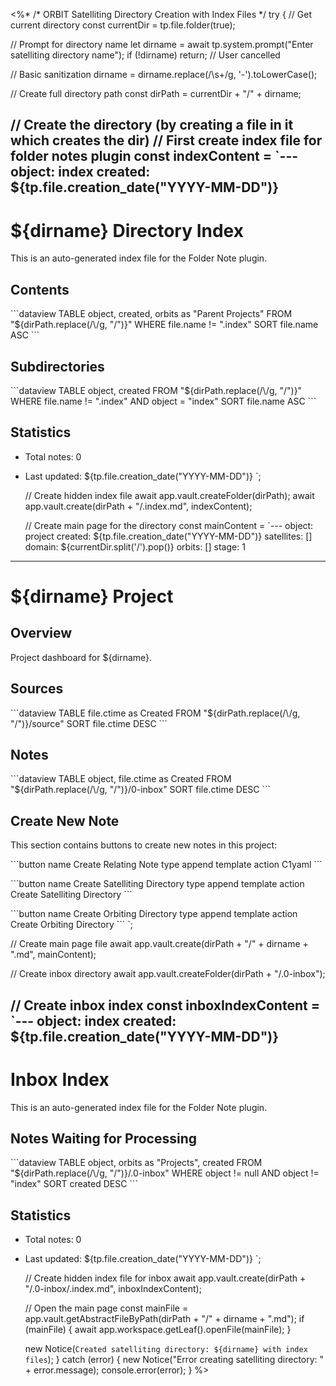 <%*
/* ORBIT Satelliting Directory Creation with Index Files */
try {
  // Get current directory
  const currentDir = tp.file.folder(true);
  
  // Prompt for directory name
  let dirname = await tp.system.prompt("Enter satelliting directory name");
  if (!dirname) return; // User cancelled
  
  // Basic sanitization
  dirname = dirname.replace(/\s+/g, '-').toLowerCase();
  
  // Create full directory path
  const dirPath = currentDir + "/" + dirname;
  
  // Create the directory (by creating a file in it which creates the dir)
  // First create index file for folder notes plugin
  const indexContent = `---
object: index
created: ${tp.file.creation_date("YYYY-MM-DD")}
---

# ${dirname} Directory Index

This is an auto-generated index file for the Folder Note plugin.

## Contents

\`\`\`dataview
TABLE object, created, orbits as "Parent Projects"
FROM "${dirPath.replace(/\\/g, "/")}"
WHERE file.name != ".index"
SORT file.name ASC
\`\`\`

## Subdirectories

\`\`\`dataview
TABLE object, created
FROM "${dirPath.replace(/\\/g, "/")}"
WHERE file.name != ".index" AND object = "index"
SORT file.name ASC
\`\`\`

## Statistics

- Total notes: 0
- Last updated: ${tp.file.creation_date("YYYY-MM-DD")}
`;

  // Create hidden index file
  await app.vault.createFolder(dirPath);
  await app.vault.create(dirPath + "/.index.md", indexContent);
  
  // Create main page for the directory
  const mainContent = `---
object: project
created: ${tp.file.creation_date("YYYY-MM-DD")}
satellites: []
domain: ${currentDir.split('/').pop()}
orbits: []
stage: 1
---

# ${dirname} Project

## Overview

Project dashboard for ${dirname}.

## Sources

\`\`\`dataview
TABLE file.ctime as Created
FROM "${dirPath.replace(/\\/g, "/")}/source"
SORT file.ctime DESC
\`\`\`

## Notes

\`\`\`dataview
TABLE object, file.ctime as Created
FROM "${dirPath.replace(/\\/g, "/")}/0-inbox"
SORT file.ctime DESC
\`\`\`

## Create New Note

This section contains buttons to create new notes in this project:

\`\`\`button
name Create Relating Note
type append template
action C1yaml
\`\`\`

\`\`\`button
name Create Satelliting Directory 
type append template
action Create Satelliting Directory
\`\`\`

\`\`\`button
name Create Orbiting Directory
type append template
action Create Orbiting Directory
\`\`\`
`;

  // Create main page file
  await app.vault.create(dirPath + "/" + dirname + ".md", mainContent);
  
  // Create inbox directory
  await app.vault.createFolder(dirPath + "/.0-inbox");
  
  // Create inbox index
  const inboxIndexContent = `---
object: index
created: ${tp.file.creation_date("YYYY-MM-DD")}
---

# Inbox Index

This is an auto-generated index file for the Folder Note plugin.

## Notes Waiting for Processing

\`\`\`dataview
TABLE object, orbits as "Projects", created
FROM "${dirPath.replace(/\\/g, "/")}/.0-inbox"
WHERE object != null AND object != "index"
SORT created DESC
\`\`\`

## Statistics

- Total notes: 0
- Last updated: ${tp.file.creation_date("YYYY-MM-DD")}
`;

  // Create hidden index file for inbox
  await app.vault.create(dirPath + "/.0-inbox/.index.md", inboxIndexContent);
  
  // Open the main page
  const mainFile = app.vault.getAbstractFileByPath(dirPath + "/" + dirname + ".md");
  if (mainFile) {
    await app.workspace.getLeaf().openFile(mainFile);
  }
  
  new Notice(`Created satelliting directory: ${dirname} with index files`);
} catch (error) {
  new Notice("Error creating satelliting directory: " + error.message);
  console.error(error);
}
%>